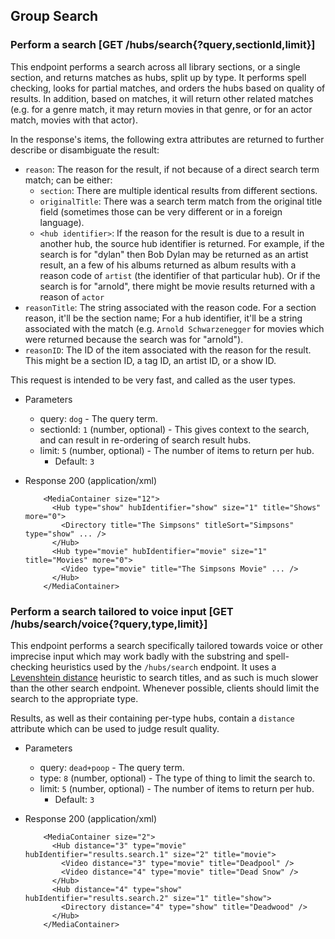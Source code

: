 ## Group Search

### Perform a search [GET /hubs/search{?query,sectionId,limit}]

This endpoint performs a search across all library sections, or a single section, and returns matches as hubs, split up by type. It performs spell checking, looks for partial matches, and orders the hubs based on quality of results. In addition, based on matches, it will return other related matches (e.g. for a genre match, it may return movies in that genre, or for an actor match, movies with that actor).

In the response's items, the following extra attributes are returned to further describe or disambiguate the result:

- `reason`: The reason for the result, if not because of a direct search term match; can be either:
  - `section`: There are multiple identical results from different sections.
  - `originalTitle`: There was a search term match from the original title field (sometimes those can be very different or in a foreign language).
  - `<hub identifier>`: If the reason for the result is due to a result in another hub, the source hub identifier is returned. For example, if the search is for "dylan" then Bob Dylan may be returned as an artist result, an a few of his albums returned as album results with a reason code of `artist` (the identifier of that particular hub). Or if the search is for "arnold", there might be movie results returned with a reason of `actor`
- `reasonTitle`: The string associated with the reason code. For a section reason, it'll be the section name; For a hub identifier, it'll be a string associated with the match (e.g. `Arnold Schwarzenegger` for movies which were returned because the search was for "arnold").
- `reasonID`: The ID of the item associated with the reason for the result. This might be a section ID, a tag ID, an artist ID, or a show ID.

This request is intended to be very fast, and called as the user types.

+ Parameters
    + query: `dog` - The query term.
    + sectionId: `1` (number, optional) - This gives context to the search, and can result in re-ordering of search result hubs.
    + limit: `5` (number, optional) - The number of items to return per hub.
    	+ Default: `3`

+ Response 200 (application/xml)

          <MediaContainer size="12">
            <Hub type="show" hubIdentifier="show" size="1" title="Shows" more="0">
              <Directory title="The Simpsons" titleSort="Simpsons" type="show" ... />
            </Hub>
            <Hub type="movie" hubIdentifier="movie" size="1" title="Movies" more="0">
              <Video type="movie" title="The Simpsons Movie" ... />
            </Hub>
          </MediaContainer>

### Perform a search tailored to voice input [GET /hubs/search/voice{?query,type,limit}]

This endpoint performs a search specifically tailored towards voice or other imprecise input which may work badly with the substring and spell-checking heuristics used by the `/hubs/search` endpoint. It uses a [Levenshtein distance](https://en.wikipedia.org/wiki/Levenshtein_distance) heuristic to search titles, and as such is much slower than the other search endpoint. Whenever possible, clients should limit the search to the appropriate type.

Results, as well as their containing per-type hubs, contain a `distance` attribute which can be used to judge result quality.

+ Parameters
    + query: `dead+poop` - The query term.
    + type: `8` (number, optional) - The type of thing to limit the search to.
    + limit: `5` (number, optional) - The number of items to return per hub.
    	+ Default: `3`

+ Response 200 (application/xml)

          <MediaContainer size="2">
            <Hub distance="3" type="movie" hubIdentifier="results.search.1" size="2" title="movie">
              <Video distance="3" type="movie" title="Deadpool" />
              <Video distance="4" type="movie" title="Dead Snow" />
            </Hub>
            <Hub distance="4" type="show" hubIdentifier="results.search.2" size="1" title="show">
              <Directory distance="4" type="show" title="Deadwood" />
            </Hub>
          </MediaContainer>
